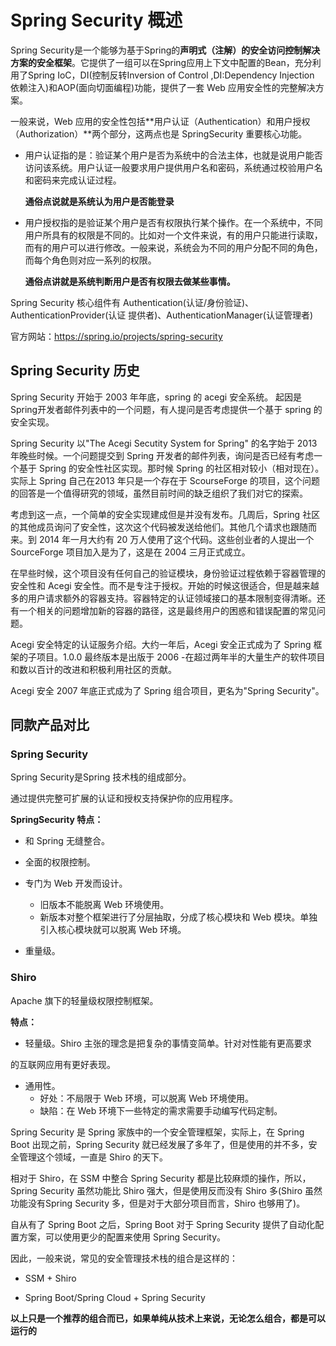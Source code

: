 # Spring Security 概述

Spring Security是一个能够为基于Spring的**声明式（注解）的安全访问控制解决方案的安全框架**。它提供了一组可以在Spring应用上下文中配置的Bean，充分利用了Spring IoC，DI(控制反转Inversion of Control ,DI:Dependency Injection 依赖注入)和AOP(面向切面编程)功能，提供了一套 Web 应用安全性的完整解决方案。

一般来说，Web 应用的安全性包括**用户认证（Authentication）和用户授权（Authorization）**两个部分，这两点也是 SpringSecurity 重要核心功能。

- 用户认证指的是：验证某个用户是否为系统中的合法主体，也就是说用户能否访问该系统。用户认证一般要求用户提供用户名和密码，系统通过校验用户名和密码来完成认证过程。

  **通俗点说就是系统认为用户是否能登录**

- 用户授权指的是验证某个用户是否有权限执行某个操作。在一个系统中，不同用户所具有的权限是不同的。比如对一个文件来说，有的用户只能进行读取，而有的用户可以进行修改。一般来说，系统会为不同的用户分配不同的角色，而每个角色则对应一系列的权限。

  **通俗点讲就是系统判断用户是否有权限去做某些事情。**

Spring Security 核心组件有 Authentication(认证/身份验证)、AuthenticationProvider(认证
提供者)、AuthenticationManager(认证管理者)

官方网站：https://spring.io/projects/spring-security  

## Spring Security 历史

Spring Security 开始于 2003 年年底，spring 的 acegi 安全系统。 起因是 Spring开发者邮件列表中的一个问题，有人提问是否考虑提供一个基于 spring 的安全实现。

Spring Security 以"The Acegi Secutity System for Spring" 的名字始于 2013 年晚些时候。一个问题提交到 Spring 开发者的邮件列表，询问是否已经有考虑一个基于 Spring 的安全性社区实现。那时候 Spring 的社区相对较小（相对现在）。实际上 Spring 自己在2013 年只是一个存在于 ScourseForge 的项目，这个问题的回答是一个值得研究的领域，虽然目前时间的缺乏组织了我们对它的探索。

考虑到这一点，一个简单的安全实现建成但是并没有发布。几周后，Spring 社区的其他成员询问了安全性，这次这个代码被发送给他们。其他几个请求也跟随而来。到 2014 年一月大约有 20 万人使用了这个代码。这些创业者的人提出一个 SourceForge 项目加入是为了，这是在 2004 三月正式成立。

在早些时候，这个项目没有任何自己的验证模块，身份验证过程依赖于容器管理的安全性和 Acegi 安全性。而不是专注于授权。开始的时候这很适合，但是越来越多的用户请求额外的容器支持。容器特定的认证领域接口的基本限制变得清晰。还有一个相关的问题增加新的容器的路径，这是最终用户的困惑和错误配置的常见问题。

Acegi 安全特定的认证服务介绍。大约一年后，Acegi 安全正式成为了 Spring 框架的子项目。1.0.0 最终版本是出版于 2006 -在超过两年半的大量生产的软件项目和数以百计的改进和积极利用社区的贡献。

Acegi 安全 2007 年底正式成为了 Spring 组合项目，更名为"Spring Security"。

## 同款产品对比

### Spring Security

Spring Security是Spring 技术栈的组成部分。

通过提供完整可扩展的认证和授权支持保护你的应用程序。

**SpringSecurity 特点：**

- 和 Spring 无缝整合。


- 全面的权限控制。


- 专门为 Web 开发而设计。

  - 旧版本不能脱离 Web 环境使用。
  - 新版本对整个框架进行了分层抽取，分成了核心模块和 Web 模块。单独引入核心模块就可以脱离 Web 环境。

- 重量级。


### Shiro

Apache 旗下的轻量级权限控制框架。

**特点：**

- 轻量级。Shiro 主张的理念是把复杂的事情变简单。针对对性能有更高要求


的互联网应用有更好表现。

- 通用性。
  - 好处：不局限于 Web 环境，可以脱离 Web 环境使用。
  - 缺陷：在 Web 环境下一些特定的需求需要手动编写代码定制。

Spring Security 是 Spring 家族中的一个安全管理框架，实际上，在 Spring Boot 出现之前，Spring Security 就已经发展了多年了，但是使用的并不多，安全管理这个领域，一直是 Shiro 的天下。

相对于 Shiro，在 SSM 中整合 Spring Security 都是比较麻烦的操作，所以，Spring Security 虽然功能比 Shiro 强大，但是使用反而没有 Shiro 多(Shiro 虽然功能没有Spring Security 多，但是对于大部分项目而言，Shiro 也够用了)。

自从有了 Spring Boot 之后，Spring Boot 对于 Spring Security 提供了自动化配置方案，可以使用更少的配置来使用 Spring Security。

因此，一般来说，常见的安全管理技术栈的组合是这样的：

- SSM + Shiro


- Spring Boot/Spring Cloud + Spring Security


**以上只是一个推荐的组合而已，如果单纯从技术上来说，无论怎么组合，都是可以运行的**